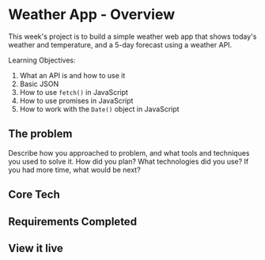 # Weather App - Overview

This week's project is to build a simple weather web app that shows today's weather and temperature, and a 5-day forecast using a weather API.

Learning Objectives:
1. What an API is and how to use it
2. Basic JSON
3. How to use `fetch()` in JavaScript
4. How to use promises in JavaScript
5. How to work with the `Date()` object in JavaScript

## The problem

Describe how you approached to problem, and what tools and techniques you used to solve it. How did you plan? What technologies did you use? If you had more time, what would be next?

## Core Tech


## Requirements Completed
<!-- **🔵  Blue Level (Minimum)**
- You should fetch data from the API using `fetch()` in JavaScript
- All data in the sketch above should be present and fetched from the API
- The presentation of the data should be in the specified format.
- The page should work on mobile (mobile first!), tablet and desktop (Be responsive)

**🔴  Red Level (Intermediary Goals)**
- Change the colors of the page based on the weather. If the weather is warm – use warm colors. If the weather is colder, use cold colors. If you really want to push you CSS muscles you can even make a background gradient
- Add multiple cities
Give the user the option to choose between a couple of your favorite cities.
- Include visual indicators for the type of weather, cloudy/sunny/rainy/etc

**⚫  Black Level (Advanced Goals)**
- **Use your location*
Use the [Geolocation API](https://www.w3schools.com/html/html5_geolocation.asp) that is built in to your browser to fetch the city that you are located in atm and show the weather for your location.
- Explore the API and use another endpoint of the Weather API to include supplementary information
- Add some CSS animations to your app, e.g. pulsating sun/rain drops -->



## View it live

